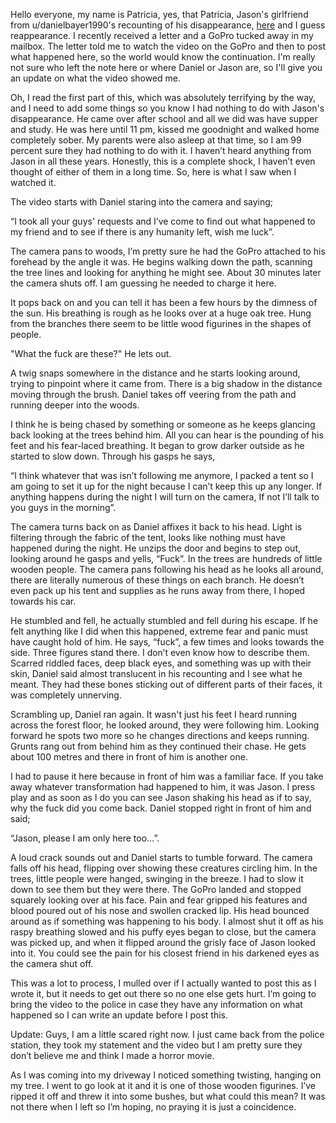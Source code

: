 

Hello everyone, my name is Patricia, yes, that Patricia, Jason's girlfriend from u/danielbayer1990's recounting of his disappearance, [here](https://www.reddit.com/r/nosleep/comments/uf84ai/the_people_in_the_trees/?utm_source=share&utm_medium=web2x&context=3) and I guess reappearance. I recently received a letter and a GoPro tucked away in my mailbox. The letter told me to watch the video on the GoPro and then to post what happened here, so the world would know the continuation. I'm really not sure who left the note here or where Daniel or Jason are, so I'll give you an update on what the video showed me.

Oh, I read the first part of this, which was absolutely terrifying by the way, and I need to add some things so you know I had nothing to do with Jason's disappearance. He came over after school and all we did was have supper and study. He was here until 11 pm, kissed me goodnight and walked home completely sober. My parents were also asleep at that time, so I am 99 percent sure they had nothing to do with it. I haven’t heard anything from Jason in all these years. Honestly, this is a complete shock, I haven’t even thought of either of them in a long time. So, here is what I saw when I watched it.

The video starts with Daniel staring into the camera and saying; 

“I took all your guys' requests and I’ve come to find out what happened to my friend and to see if there is any humanity left, wish me luck”.

The camera pans to woods, I’m pretty sure he had the GoPro attached to his forehead by the angle it was. He begins walking down the path, scanning the tree lines and looking for anything he might see. About 30 minutes later the camera shuts off. I am guessing he needed to charge it here.

It pops back on and you can tell it has been a few hours by the dimness of the sun. His breathing is rough as he looks over at a huge oak tree. Hung from the branches there seem to be little wood figurines in the shapes of people.

"What the fuck are these?" He lets out.

 A twig snaps somewhere in the distance and he starts looking around, trying to pinpoint where it came from. There is a big shadow in the distance moving through the brush. Daniel takes off veering from the path and running deeper into the woods. 

I think he is being chased by something or someone as he keeps glancing back looking at the trees behind him. All you can hear is the pounding of his feet and his fear-laced breathing. It began to grow darker outside as he started to slow down. Through his gasps he says, 

“I think whatever that was isn’t following me anymore, I packed a tent so I am going to set it up for the night because I can’t keep this up any longer. If anything happens during the night I will turn on the camera, If not I’ll talk to you guys in the morning”.

The camera turns back on as Daniel affixes it back to his head. Light is filtering through the fabric of the tent, looks like nothing must have happened during the night. He unzips the door and begins to step out, looking around he gasps and yells, “Fuck”. In the trees are hundreds of little wooden people. The camera pans following his head as he looks all around, there are literally numerous of these things on each branch. He doesn’t even pack up his tent and supplies as he runs away from there, I hoped towards his car.  

He stumbled and fell, he actually stumbled and fell during his escape. If he felt anything like I did when this happened, extreme fear and panic must have caught hold of him. He says, “fuck”, a few times and looks towards the side. Three figures stand there. I don’t even know how to describe them. Scarred riddled faces, deep black eyes, and something was up with their skin, Daniel said almost translucent in his recounting and I see what he meant. They had these bones sticking out of different parts of their faces, it was completely unnerving. 

Scrambling up, Daniel ran again. It wasn't just his feet I heard running across the forest floor, he looked around, they were following him. Looking forward he spots two more so he changes directions and keeps running. Grunts rang out from behind him as they continued their chase. He gets about 100 metres and there in front of him is another one. 

I had to pause it here because in front of him was a familiar face. If you take away whatever transformation had happened to him, it was Jason. I press play and as soon as I do you can see Jason shaking his head as if to say, why the fuck did you come back. Daniel stopped right in front of him and said; 

“Jason, please I am only here too…”.

A loud crack sounds out and Daniel starts to tumble forward. The camera falls off his head, flipping over showing these creatures circling him. In the trees, little people were hanged, swinging in the breeze. I had to slow it down to see them but they were there. The GoPro landed and stopped squarely looking over at his face. Pain and fear gripped his features and blood poured out of his nose and swollen cracked lip. His head bounced around as if something was happening to his body. I almost shut it off as his raspy breathing slowed and his puffy eyes began to close, but the camera was picked up, and when it flipped around the grisly face of Jason looked into it. You could see the pain for his closest friend in his darkened eyes as the camera shut off.

This was a lot to process, I mulled over if I actually wanted to post this as I wrote it, but it needs to get out there so no one else gets hurt. I’m going to bring the video to the police in case they have any information on what happened so I can write an update before I post this.

Update: Guys, I am a little scared right now. I just came back from the police station, they took my statement and the video but I am pretty sure they don’t believe me and think I made a horror movie. 

As I was coming into my driveway I noticed something twisting, hanging on my tree. I went to go look at it and it is one of those wooden figurines. I’ve ripped it off and threw it into some bushes, but what could this mean? It was not there when I left so I’m hoping, no praying it is just a coincidence.